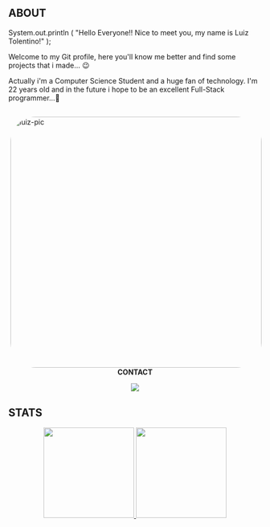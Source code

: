 ## ABOUT

System.out.println ( "Hello Everyone!! Nice to meet you, my name is Luiz Tolentino!" );

Welcome to my Git profile, here you'll know me better and find some projects that i made... 😉

Actually i'm a Computer Science Student and a huge fan of technology.
I'm 22 years old and in the future i hope to be an excellent Full-Stack programmer...🤯

##

<div>
 <img align="right" alt="luiz-pic" height="500"  style="border-radius:50px;" src="https://user-images.githubusercontent.com/66320220/177436841-e5e91632-18ae-451a-8a66-92e51dfb5b10.png">
</div>

<div align="center">
<strong>CONTACT</strong>
<p></p>
</div>


<div align="center">
  <a href="https://beacons.ai/luiztolentino" target="_blank"> <img src="https://img.shields.io/badge/website-000000?style=for-the-badge&logo=About.me&logoColor=white"></a>
  
</div>

## STATS

<div align="center">
  <a href="https://github.com/tolentino15">
  <img height="180em" src="https://github-readme-stats.vercel.app/api?username=tolentino15&show_icons=true&theme=chartreuse-dark&include_all_commits=true&count_private=true"/>
  <img height="180em" src="https://github-readme-stats.vercel.app/api/top-langs/?username=tolentino15&layout=compact&langs_count=7&theme=chartreuse-dark"/>
</div>

